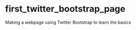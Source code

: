 first_twitter_bootstrap_page
============================

Making a webpage using Twitter Bootstrap to learn the basics
